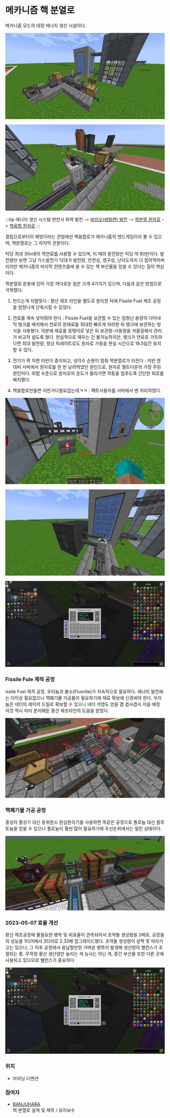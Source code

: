 # 메카니즘 핵 분열로

메카니즘 모드의 대량 에너지 생산 시설이다.

![asdf](../../asset/systems/mk_fission_reactor/main1.jpg)

![asdf](../../asset/systems/mk_fission_reactor/main2.jpg)

<!-- tag_target_open:frame:energy_generation_generations -->
:::tip 에너지 생산 시스템 변천사
화력 발전 -> [바이오(에틸렌) 발전](../systems/mk_ethylene_generator.md) -> [핵분열 원자로](../systems/mk_fission_reactor.md) -> [핵융합 원자로](../systems/mk_fusion_reactor.md)
:::
<!-- tag_close -->

결핍으로부터의 해방이라는 관점에선 핵융합로가 메카니즘의 엔드게임이라 볼 수 있으며, 핵분열로는 그 마지막 관문이다. 

틱당 최대 30mB의 핵연료를 사용할 수 있으며, 이 때의 발전량은 틱당 약 80만이다. 발전량만 보면 그냥 가스발전기 12대가 발전량, 안전성, 영구성, 난이도까지 다 씹어먹어버리지만 메카니즘의 마지막 컨텐츠들에 쓸 수 있는 핵 부산물을 얻을 수 있다는 점이 핵심이다.

핵분열로 운용에 있어 가장 까다로운 점은 크게 4가지가 있으며, 다음과 같은 방법으로 극복했다.
1. 만드는게 지랄맞다 : 황산 제조 라인을 별도로 분리한 덕에 Fissile Fuel 제조 공정을 엄청나게 단축시킬 수 있었다.

2. 연료를 계속 넣어줘야 한다 : Fissile Fuel을 보관할 수 있는 엄청난 용량의 다이내믹 탱크를 배치해서 연료의 원재료를 최대한 빠르게 처리한 뒤 탱크에 보관하는 방식을 사용했다. 덕분에 재료를 뭉탱이로 넣은 뒤 보관량-사용량을 저울질해서 관리가 비교적 쉽도록 했다. 현실적으로 채우는 건 불가능하지만, 탱크가 연료로 가득하다면 최대 발전량, 정상 틱레이트로도 원자로 가동을 현실 시간으로 18.5일간 유지할 수 있다.

3. 전기가 꽉 차면 터빈이 중지되고, 냉각수 순환이 멈춰 핵분열로가 터진다 : 저번 엔데버 서버에서 원자로를 한 번 날려먹었던 원인으로, 원자로 멜트다운의 가장 주된 원인이다. 위험 수준으로 원자로의 온도가 올라가면 작동을 멈추도록 간단한 회로를 배치했다.

4. 핵융합로만들면 이딴거다필요없는데ㅋㅋ : 팩트사용자를 서버에서 밴 처리하였다.

![asdf](../../asset/systems/mk_fission_reactor/sub1.jpg)

![asdf](../../asset/systems/mk_fission_reactor/sub2.jpg)

![asdf](../../asset/systems/mk_fission_reactor/energy_stae.jpg)

### Fissile Fule 제작 공정  

issile Fuel 제작 공정. 우라늄과 불소(Fluorite)가 지속적으로 필요하다.
에너지 발전에는 더이상 필요없으나 핵폐기물 가공품이 필요하기에 재료 확보에 신경써야 한다.
우라늄은 네더의 레이저 드릴로 확보할 수 있으니 네더 석영도 얻을 겸 겸사겸사 지을 예정
이것 역시 미리 분리해둔 황산 제조라인의 도움을 받았다.

![asdf](../../asset/systems/mk_fission_reactor/fissile_fuel.jpg)

### 핵폐기물 가공 공정

중성자 활성기 대신 동위원소 원심분리기를 사용하면 똑같은 공정으로 폴로늄 대신 플루토늄을 얻을 수 있으나 폴로늄이 훨씬 많이 필요하기에 우선순위에서는 밀린 상태이다.

![asdf](../../asset/systems/mk_fission_reactor/fissile_waste.jpg)

### 2023-05-07 효율 개선

황산 제조공정에 불필요한 병목 및 비효율이 관측되어서 조약돌 생성량을 2배로, 공장들의 성능을 1티어에서 3티어로 2.33배 업그레이드했다. 조약돌 생성량이 살짝 못 따라가고는 있으나, 그 이후 공정에서 용납할만한 가벼운 병목이 발생해 생산량의 밸런스가 조절되는 중.
무작정 황산 생산량만 늘리는 게 능사는 아닌 게, 중간 부산물 또한 다른 곳에 사용되고 있으므로 밸런스가 중요하다

![sasdf](../../asset/systems/mk_fission_reactor/energy_stae.jpg)



### 위치
<!-- tag_source_open:link_list:building_spot -->
- 마이닝 디멘션
<!-- tag_close -->

### 참여자
<!-- tag_source_open:link_list:member_contribute -->
- [BANJUHARA](../members/BANJUHARA.md)  
핵 분열로 설계 및 제작 / 유지보수
<!-- tag_close-->
